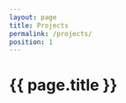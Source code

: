 ```yaml
---
layout: page
title: Projects
permalink: /projects/
position: 1
---
```


<h1 class="page-title">{{ page.title }}</h1>
